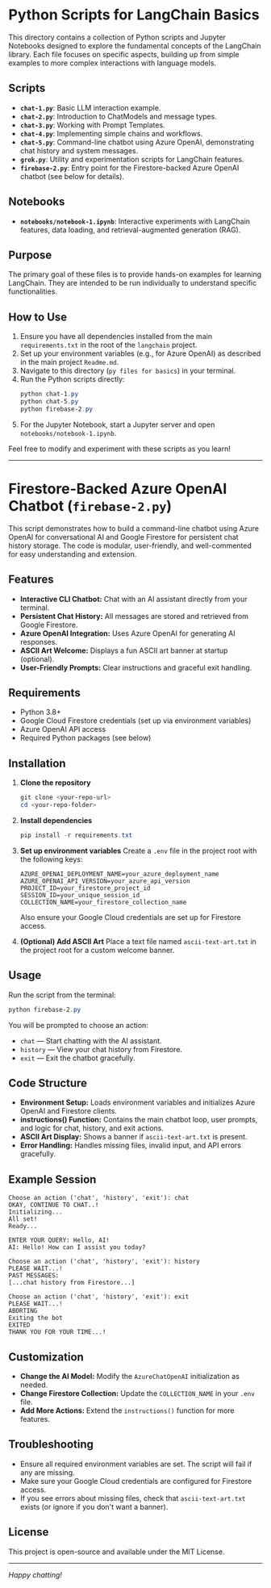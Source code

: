 # Python Scripts for LangChain Basics

This directory contains a collection of Python scripts and Jupyter Notebooks designed to explore the fundamental concepts of the LangChain library. Each file focuses on specific aspects, building up from simple examples to more complex interactions with language models.

## Scripts

-   **`chat-1.py`**: Basic LLM interaction example.
-   **`chat-2.py`**: Introduction to ChatModels and message types.
-   **`chat-3.py`**: Working with Prompt Templates.
-   **`chat-4.py`**: Implementing simple chains and workflows.
-   **`chat-5.py`**: Command-line chatbot using Azure OpenAI, demonstrating chat history and system messages.
-   **`grok.py`**: Utility and experimentation scripts for LangChain features.
-   **`firebase-2.py`**: Entry point for the Firestore-backed Azure OpenAI chatbot (see below for details).

## Notebooks

-   **`notebooks/notebook-1.ipynb`**: Interactive experiments with LangChain features, data loading, and retrieval-augmented generation (RAG).

## Purpose

The primary goal of these files is to provide hands-on examples for learning LangChain. They are intended to be run individually to understand specific functionalities.

## How to Use

1.  Ensure you have all dependencies installed from the main `requirements.txt` in the root of the `langchain` project.
2.  Set up your environment variables (e.g., for Azure OpenAI) as described in the main project `Readme.md`.
3.  Navigate to this directory (`py files for basics`) in your terminal.
4.  Run the Python scripts directly:
    ```powershell
    python chat-1.py
    python chat-5.py
    python firebase-2.py
    ```
5.  For the Jupyter Notebook, start a Jupyter server and open `notebooks/notebook-1.ipynb`.

Feel free to modify and experiment with these scripts as you learn!

---

# Firestore-Backed Azure OpenAI Chatbot (`firebase-2.py`)

This script demonstrates how to build a command-line chatbot using Azure OpenAI for conversational AI and Google Firestore for persistent chat history storage. The code is modular, user-friendly, and well-commented for easy understanding and extension.

## Features

- **Interactive CLI Chatbot:** Chat with an AI assistant directly from your terminal.
- **Persistent Chat History:** All messages are stored and retrieved from Google Firestore.
- **Azure OpenAI Integration:** Uses Azure OpenAI for generating AI responses.
- **ASCII Art Welcome:** Displays a fun ASCII art banner at startup (optional).
- **User-Friendly Prompts:** Clear instructions and graceful exit handling.

## Requirements

- Python 3.8+
- Google Cloud Firestore credentials (set up via environment variables)
- Azure OpenAI API access
- Required Python packages (see below)

## Installation

1. **Clone the repository**
   ```powershell
   git clone <your-repo-url>
   cd <your-repo-folder>
   ```

2. **Install dependencies**
   ```powershell
   pip install -r requirements.txt
   ```

3. **Set up environment variables**
   Create a `.env` file in the project root with the following keys:
   ```env
   AZURE_OPENAI_DEPLOYMENT_NAME=your_azure_deployment_name
   AZURE_OPENAI_API_VERSION=your_azure_api_version
   PROJECT_ID=your_firestore_project_id
   SESSION_ID=your_unique_session_id
   COLLECTION_NAME=your_firestore_collection_name
   ```
   Also ensure your Google Cloud credentials are set up for Firestore access.

4. **(Optional) Add ASCII Art**
   Place a text file named `ascii-text-art.txt` in the project root for a custom welcome banner.

## Usage

Run the script from the terminal:
```powershell
python firebase-2.py
```

You will be prompted to choose an action:
- `chat` — Start chatting with the AI assistant.
- `history` — View your chat history from Firestore.
- `exit` — Exit the chatbot gracefully.

## Code Structure

- **Environment Setup:** Loads environment variables and initializes Azure OpenAI and Firestore clients.
- **instructions() Function:** Contains the main chatbot loop, user prompts, and logic for chat, history, and exit actions.
- **ASCII Art Display:** Shows a banner if `ascii-text-art.txt` is present.
- **Error Handling:** Handles missing files, invalid input, and API errors gracefully.

## Example Session

```
Choose an action ('chat', 'history', 'exit'): chat
OKAY, CONTINUE TO CHAT..!
Initializing...
All set!
Ready...

ENTER YOUR QUERY: Hello, AI!
AI: Hello! How can I assist you today?

Choose an action ('chat', 'history', 'exit'): history
PLEASE WAIT...!
PAST MESSAGES:
[...chat history from Firestore...]

Choose an action ('chat', 'history', 'exit'): exit
PLEASE WAIT...!
ABORTING
Exiting the bot
EXITED
THANK YOU FOR YOUR TIME...!
```

## Customization

- **Change the AI Model:** Modify the `AzureChatOpenAI` initialization as needed.
- **Change Firestore Collection:** Update the `COLLECTION_NAME` in your `.env` file.
- **Add More Actions:** Extend the `instructions()` function for more features.

## Troubleshooting

- Ensure all required environment variables are set. The script will fail if any are missing.
- Make sure your Google Cloud credentials are configured for Firestore access.
- If you see errors about missing files, check that `ascii-text-art.txt` exists (or ignore if you don't want a banner).

## License

This project is open-source and available under the MIT License.

---

*Happy chatting!*
